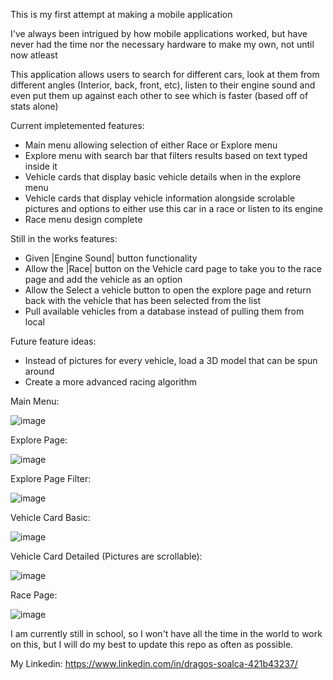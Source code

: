This is my first attempt at making a mobile application

I've always been intrigued by how mobile applications worked, but have never had the time nor the necessary hardware to make my own, not until now atleast

This application allows users to search for different cars, look at them from different angles (Interior, back, front, etc), listen to their engine sound and even put them up against each other to see which is faster (based off of stats alone)

Current impletemented features:  
  - Main menu allowing selection of either Race or Explore menu
  - Explore menu with search bar that filters results based on text typed inside it
  - Vehicle cards that display basic vehicle details when in the explore menu
  - Vehicle cards that display vehicle information alongside scrolable pictures and options to either use this car in a race or listen to its engine
  - Race menu design complete

Still in the works features:
  - Given |Engine Sound| button functionality
  - Allow the |Race| button on the Vehicle card page to take you to the race page and add the vehicle as an option
  - Allow the Select a vehicle button to open the explore page and return back with the vehicle that has been selected from the list
  - Pull available vehicles from a database instead of pulling them from local

Future feature ideas:
  - Instead of pictures for every vehicle, load a 3D model that can be spun around
  - Create a more advanced racing algorithm

Main Menu:

![image](https://github.com/Dragospy/VehicleApp/assets/145191201/525c0863-30e0-43d0-900b-2a442ac8fafd)

Explore Page:

![image](https://github.com/Dragospy/VehicleApp/assets/145191201/911c6c59-b8d8-4f5f-a60f-19d506a697ba)

Explore Page Filter:

![image](https://github.com/Dragospy/VehicleApp/assets/145191201/28e92891-143d-42a0-a4d1-b296d74d3636)

Vehicle Card Basic:

![image](https://github.com/Dragospy/VehicleApp/assets/145191201/925551cd-b330-47aa-a597-48bbb17e6642)

Vehicle Card Detailed (Pictures are scrollable):

![image](https://github.com/Dragospy/VehicleApp/assets/145191201/b456aea9-7551-4774-94c9-0d5e83d1ff37)

Race Page:

![image](https://github.com/Dragospy/VehicleApp/assets/145191201/4d629eef-f4f0-491c-bc86-21acf68674a8)

I am currently still in school, so I won't have all the time in the world to work on this, but I will do my best to update this repo as often as possible.

My Linkedin: https://www.linkedin.com/in/dragos-soalca-421b43237/
